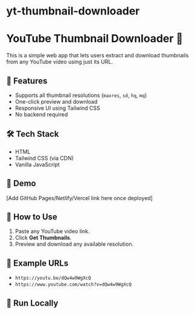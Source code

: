 # yt-thumbnail-downloader
# YouTube Thumbnail Downloader 🎥

This is a simple web app that lets users extract and download thumbnails from any YouTube video using just its URL.

## 🚀 Features
- Supports all thumbnail resolutions (`maxres`, `sd`, `hq`, `mq`)
- One-click preview and download
- Responsive UI using Tailwind CSS
- No backend required

## 🛠 Tech Stack
- HTML
- Tailwind CSS (via CDN)
- Vanilla JavaScript

## 📸 Demo
[Add GitHub Pages/Netlify/Vercel link here once deployed]

## 🔧 How to Use
1. Paste any YouTube video link.
2. Click **Get Thumbnails**.
3. Preview and download any available resolution.

## 🧠 Example URLs
- `https://youtu.be/dQw4w9WgXcQ`
- `https://www.youtube.com/watch?v=dQw4w9WgXcQ`

## 📁 Run Locally
